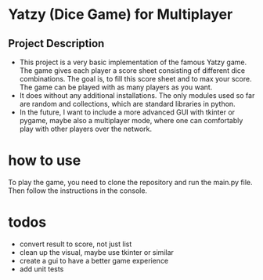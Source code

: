 # Yatzy (Dice Game) for Multiplayer


## Project Description

* This project is a very basic implementation of the famous Yatzy game. The game gives each player a score sheet consisting of different dice combinations. The goal is, to fill this score sheet and to max your score. The game can be played with as many players as you want.
* It does without any additional installations. The only modules used so far are random and collections, which are standard libraries in python.
* In the future, I want to include a more advanced GUI with tkinter or pygame, maybe also a multiplayer mode, where one can comfortably play with other players over the network.

# how to use

To play the game, you need to clone the repository and run the main.py file. Then follow the instructions in the console.



# todos

* convert result to score, not just list
* clean up the visual, maybe use tkinter or similar
* create a gui to have a better game experience
* add unit tests